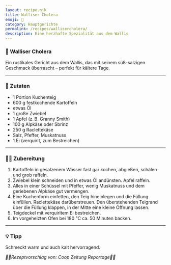```yaml
---
layout: recipe.njk
title: Walliser Cholera
emoji: 🥧
category: Hauptgerichte
permalink: /recipes/wallisercholera/
description: Eine herzhafte Spezialität aus dem Wallis
---
```


### 🥧 Walliser Cholera

Ein rustikales Gericht aus dem Wallis, das mit seinem süß-salzigen Geschmack überrascht – perfekt für kältere Tage.

---

### 🛒 Zutaten

- 1 Portion Kuchenteig
- 600 g festkochende Kartoffeln
- etwas Öl
- 1 große Zwiebel
- 1 Apfel (z. B. Granny Smith)
- 100 g Alpkäse oder Sbrinz
- 250 g Raclettekäse
- Salz, Pfeffer, Muskatnuss
- 1 Ei (verquirlt, zum Bestreichen)

---

### 👩‍🍳 Zubereitung

1. Kartoffeln in gesalzenem Wasser fast gar kochen, abgießen, schälen und grob raffeln.
2. Zwiebel klein schneiden und in etwas Öl andünsten. Apfel raffeln.
3. Alles in einer Schüssel mit Pfeffer, wenig Muskatnuss und dem geriebenen Alpkäse gut vermengen.
4. Eine Kuchenform einfetten, den Teig hineinlegen und die Füllung einfüllen. Raclettekäse darüberstreuen. Den überstehenden Teigrand über die Füllung klappen, in der Mitte eine kleine Öffnung lassen.
5. Teigdeckel mit verquirltem Ei bestreichen.
6. Im vorgeheizten Ofen bei 180 °C ca. 50 Minuten backen.

---

### 💡 Tipp

Schmeckt warm und auch kalt hervorragend.



_👩‍🍳Rezeptvorschlag von: Coop Zeitung Reportage👩‍🍳_